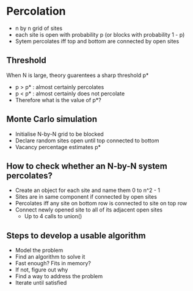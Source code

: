 # Percolation

- n by n grid of sites
- each site is open with probability p (or blocks with probability 1 - p)
- Sytem percolates iff top and bottom are connected by open sites

## Threshold
When N is large, theory guarentees a sharp threshold p*
* p > p* : almost certainly percolates
* p < p* : almost certainly does not percolate
* Therefore what is the value of p*?

## Monte Carlo simulation
- Initialise N-by-N grid to be blocked
- Declare random sites open until top connected to bottom
- Vacancy percentage estimates p*

## How to check whether an N-by-N system percolates?
* Create an object for each site and name them 0 to n^2 - 1
* Sites are in same component if connected by open sites
* Percolates iff any site on bottom row is connected to site on top row
* Connect newly opened site to all of its adjacent open sites
  * Up to 4 calls to union()

## Steps to develop a usable algorithm
* Model the problem
* Find an algorithm to solve it
* Fast enough? Fits in memory?
* If not, figure out why
* Find a way to address the problem
* Iterate until satisfied

